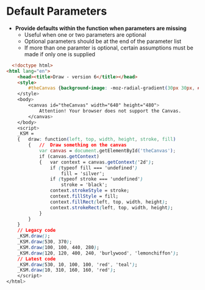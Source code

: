 # Default Parameters

- <strong>Provide defaults within the function when parameters are missing</strong>
  - Useful when one or two parameters are optional
  - Optional parameters should be at the end of the parameter list
  - If more than one paramter is optional, certain assumptions must be made if only one is supplied

```html
  <!doctype html>
<html lang="en">
	<head><title>Draw - version 6</title></head>
	<style>
		#theCanvas {background-image: -moz-radial-gradient(30px 30px, #FFF, #EEF);
	</style>
	<body>
		<canvas id="theCanvas" width="640" height="480">
			Attention! Your browser does not support the Canvas.
		</canvas>
	</body>
	<script>
	_KSM = 
	{	draw: function(left, top, width, height, stroke, fill)
		{	//	Draw something on the canvas
			var canvas = document.getElementById('theCanvas');
			if (canvas.getContext)
			{	var context = canvas.getContext('2d');
				if (typeof fill === 'undefined')
					fill = 'silver';
				if (typeof stroke === 'undefined')
					stroke = 'black';
				context.strokeStyle = stroke;
				context.fillStyle = fill;
				context.fillRect(left, top, width, height);
				context.strokeRect(left, top, width, height);
			}
		}
	}
	// Legacy code
	_KSM.draw();
	_KSM.draw(530, 370);
	_KSM.draw(100, 100, 440, 280);
	_KSM.draw(120, 120, 400, 240, 'burlywood', 'lemonchiffon');
	// Latest code
	_KSM.draw(530, 10, 100, 100, 'red', 'teal');
	_KSM.draw(10, 310, 160, 160, 'red');
	</script>
</html>
```
